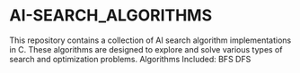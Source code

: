 # AI-SEARCH_ALGORITHMS
This repository contains a collection of AI search algorithm implementations in C. These algorithms are designed to explore and solve various types of search and optimization problems.
Algorithms Included:
  BFS
  DFS 
